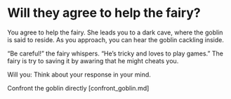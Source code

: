 
# Will they agree to help the fairy?

You agree to help the fairy. She leads you to a dark cave, where the goblin is said to reside. As you approach, you can hear the goblin cackling inside.

“Be careful!” the fairy whispers. “He’s tricky and loves to play games.” The fairy is try to saving it by awaring that he might cheats you.

Will you: Think about your response in your mind. 

Confront the goblin directly [confront_goblin.md]


